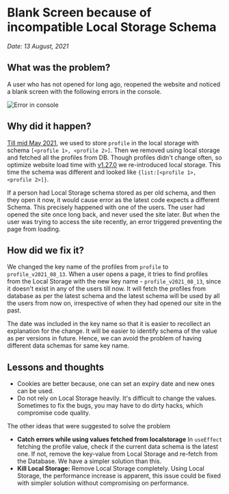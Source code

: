 # Blank Screen because of incompatible Local Storage Schema

*Date: 13 August, 2021*

## What was the problem?

A user who has not opened for long ago, reopened the website and noticed a blank screen with the following errors in the console.

![Error in console](https://i.imgur.com/0Zo9Com.png)

## Why did it happen?

[Till mid May 2021](https://github.com/Neera-AI/neera/commit/bf53ca0bf9ec97809dde5694541f4c9b1ee0b417), we used to store `profile` in the local storage with schema `[<profile 1>, <profile 2>]`. Then we removed using local storage and fetched all the profiles from DB. Though profiles didn't change often, so optimize website load time with [v1.27.0](https://blog.neera.ai/2021/07/22/v1-27-0-autocorrect-faster-results-and-a-basic-image-search/) we re-introduced local storage. This time the schema was different and looked like `{list:[<profile 1>, <profile 2>]}`.

If a person had Local Storage schema stored as per old schema, and then they open it now, it would cause error as the latest code expects a different Schema. This precisely happened with one of the users. The user had opened the site once long back, and never used the site later. But when the user was trying to access the site recently, an error triggered preventing the page from loading.


## How did we fix it?

We changed the key name of the profiles from `profile` to `profile_v2021_08_13`. When a user opens a page, it tries to find profiles from the Local Storage with the new key name - `profile_v2021_08_13`, since it doesn't exist in any of the users till now. It will fetch the profiles from database as per the latest schema and the latest schema will be used by all the users from now on, irrespective of when they had opened our site in the past.

The date was included in the key name so that it is easier to recollect an explanation for the change. It will be easier to identify schema of the value as per versions in future. Hence, we can avoid the problem of having different data schemas for same key name.

## Lessons and thoughts

- Cookies are better because, one can set an expiry date and new ones can be used.
- Do not rely on Local Storage heavily. It's difficult to change the values. Sometimes to fix the bugs, you may have to do dirty hacks, which compromise code quality.

The other ideas that were suggested to solve the problem

- **Catch errors while using values fetched from localstorage** In `useEffect` fetching the profile value, check if the current data schema is the latest one.  If not, remove the key-value from Local Storage and re-fetch from the Database. We have a simpler solution than this.
- **Kill Local Storage:** Remove Local Storage completely. Using Local Storage, the performance increase is apparent, this issue could be fixed with simpler solution without compromising on performance.